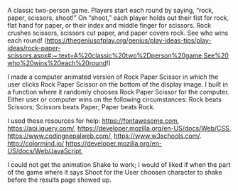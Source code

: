 A classic two-person game. Players start each round by saying, “rock, paper, scissors, shoot!” On “shoot,” each player holds out their fist for rock, flat hand for paper, or their index and middle finger for scissors. Rock crushes scissors, scissors cut paper, and paper covers rock. See who wins each round!
(https://thegeniusofplay.org/genius/play-ideas-tips/play-ideas/rock-paper-scissors.aspx#:~:text=A%20classic%20two%2Dperson%20game,See%20who%20wins%20each%20round!)

I made a computer animated version of Rock Paper Scissor in which the user clicks Rock Paper Scissor on the bottom of the display image. I built in a function where it randomly chooses Rock Paper Scissor for the computer. Either user or computer wins on the following circumstances:
Rock beats Scissors;
Scissors beats Paper;
Paper beats Rock.

I used these resources for help:
https://fontawesome.com,
https://api.jquery.com/,
https://developer.mozilla.org/en-US/docs/Web/CSS,
https://www.codingnepalweb.com/,
https://www.w3schools.com/.
http://colormind.io/
https://developer.mozilla.org/en-US/docs/Web/JavaScript,

I could not get the animation Shake to work; I would of liked if when the part of the game where it says Shoot for the User choosen character to shake before the results page showed up.
